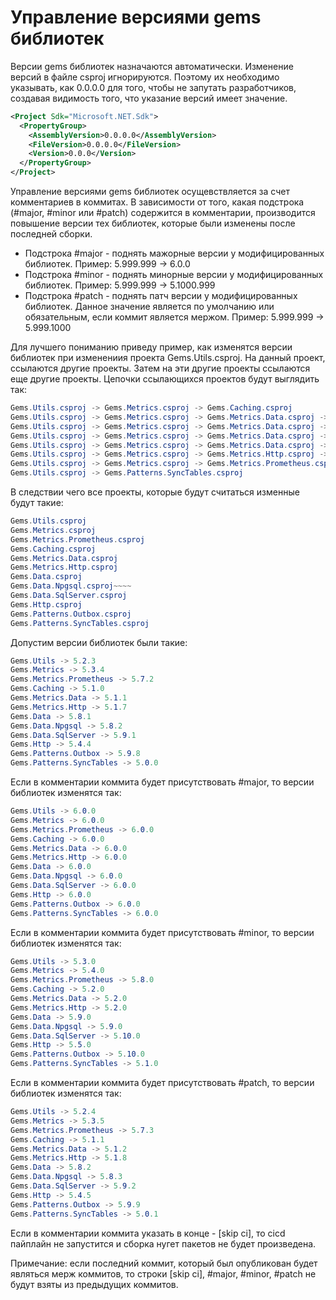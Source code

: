 # Управление версиями gems библиотек 

Версии gems библиотек назначаются автоматически. Изменение версий в файле csproj игнорируются. Поэтому их необходимо указывать, как 0.0.0.0 для того, чтобы не запутать разработчиков, создавая видимость того, что указание версий имеет значение.   
```xml
<Project Sdk="Microsoft.NET.Sdk">
  <PropertyGroup>
    <AssemblyVersion>0.0.0.0</AssemblyVersion>
    <FileVersion>0.0.0.0</FileVersion>
    <Version>0.0.0</Version>
  </PropertyGroup>
</Project>
```

Управление версиями gems библиотек осущевствляется за счет комментариев в коммитах. В зависимости от того, какая подстрока (#major, #minor или #patch) содержится в комментарии, производится повышение версии тех библиотек, которые были изменены после последней сборки.
* Подстрока #major - поднять мажорные версии у модифицированных библиотек. Пример: 5.999.999 -> 6.0.0
* Подстрока #minor - поднять минорные версии у модифицированных библиотек. Пример: 5.999.999 -> 5.1000.999
* Подстрока #patch - поднять патч версии у модифицированных библиотек. Данное значение является по умолчанию или обязательным, если коммит является мержом. Пример: 5.999.999 -> 5.999.1000


Для лучшего пониманию приведу пример, как изменятся версии библиотек при изменениия проекта Gems.Utils.csproj.
На данный проект, ссылаются другие проекты. Затем на эти другие проекты ссылаются еще другие проекты. Цепочки ссылающихся проектов будут выглядить так:
```csharp
Gems.Utils.csproj -> Gems.Metrics.csproj -> Gems.Caching.csproj
Gems.Utils.csproj -> Gems.Metrics.csproj -> Gems.Metrics.Data.csproj -> Gems.Data.csproj -> Gems.Data.Npgsql.csproj -> Gems.Patterns.Outbox.csproj
Gems.Utils.csproj -> Gems.Metrics.csproj -> Gems.Metrics.Data.csproj -> Gems.Data.csproj -> Gems.Data.SqlServer.csproj
Gems.Utils.csproj -> Gems.Metrics.csproj -> Gems.Metrics.Data.csproj -> Gems.Data.csproj -> Gems.Patterns.SyncTables.csproj
Gems.Utils.csproj -> Gems.Metrics.csproj -> Gems.Metrics.Data.csproj -> Gems.Data.Npgsql.csproj -> Gems.Patterns.Outbox.csproj
Gems.Utils.csproj -> Gems.Metrics.csproj -> Gems.Metrics.Http.csproj -> Gems.Http.csproj
Gems.Utils.csproj -> Gems.Metrics.csproj -> Gems.Metrics.Prometheus.csproj
Gems.Utils.csproj -> Gems.Patterns.SyncTables.csproj
```
В следствии чего все проекты, которые будут считаться изменные будут такие:
```csharp
Gems.Utils.csproj
Gems.Metrics.csproj
Gems.Metrics.Prometheus.csproj
Gems.Caching.csproj
Gems.Metrics.Data.csproj
Gems.Metrics.Http.csproj
Gems.Data.csproj
Gems.Data.Npgsql.csproj~~~~
Gems.Data.SqlServer.csproj
Gems.Http.csproj
Gems.Patterns.Outbox.csproj
Gems.Patterns.SyncTables.csproj
```
Допустим версии библиотек были такие:
```csharp
Gems.Utils -> 5.2.3
Gems.Metrics -> 5.3.4
Gems.Metrics.Prometheus -> 5.7.2
Gems.Caching -> 5.1.0
Gems.Metrics.Data -> 5.1.1
Gems.Metrics.Http -> 5.1.7
Gems.Data -> 5.8.1
Gems.Data.Npgsql -> 5.8.2
Gems.Data.SqlServer -> 5.9.1
Gems.Http -> 5.4.4
Gems.Patterns.Outbox -> 5.9.8
Gems.Patterns.SyncTables -> 5.0.0
```
Если в комментарии коммита будет присутствовать #major, то версии библиотек изменятся так:
```csharp
Gems.Utils -> 6.0.0
Gems.Metrics -> 6.0.0
Gems.Metrics.Prometheus -> 6.0.0
Gems.Caching -> 6.0.0
Gems.Metrics.Data -> 6.0.0
Gems.Metrics.Http -> 6.0.0
Gems.Data -> 6.0.0
Gems.Data.Npgsql -> 6.0.0
Gems.Data.SqlServer -> 6.0.0
Gems.Http -> 6.0.0
Gems.Patterns.Outbox -> 6.0.0
Gems.Patterns.SyncTables -> 6.0.0
```
Если в комментарии коммита будет присутствовать #minor, то версии библиотек изменятся так:
```csharp
Gems.Utils -> 5.3.0
Gems.Metrics -> 5.4.0
Gems.Metrics.Prometheus -> 5.8.0
Gems.Caching -> 5.2.0
Gems.Metrics.Data -> 5.2.0
Gems.Metrics.Http -> 5.2.0
Gems.Data -> 5.9.0
Gems.Data.Npgsql -> 5.9.0
Gems.Data.SqlServer -> 5.10.0
Gems.Http -> 5.5.0
Gems.Patterns.Outbox -> 5.10.0
Gems.Patterns.SyncTables -> 5.1.0
```
Если в комментарии коммита будет присутствовать #patch, то версии библиотек изменятся так:
```csharp
Gems.Utils -> 5.2.4
Gems.Metrics -> 5.3.5
Gems.Metrics.Prometheus -> 5.7.3
Gems.Caching -> 5.1.1
Gems.Metrics.Data -> 5.1.2
Gems.Metrics.Http -> 5.1.8
Gems.Data -> 5.8.2
Gems.Data.Npgsql -> 5.8.3
Gems.Data.SqlServer -> 5.9.2
Gems.Http -> 5.4.5
Gems.Patterns.Outbox -> 5.9.9
Gems.Patterns.SyncTables -> 5.0.1
```
Если в комментарии коммита указать в конце - [skip ci], то cicd пайплайн не запустится и сборка нугет пакетов не будет произведена.

Примечание: если последний коммит, который был опубликован будет являться мерж коммитов, то строки [skip ci], #major, #minor, #patch не будут взяты из предыдущих коммитов.   
